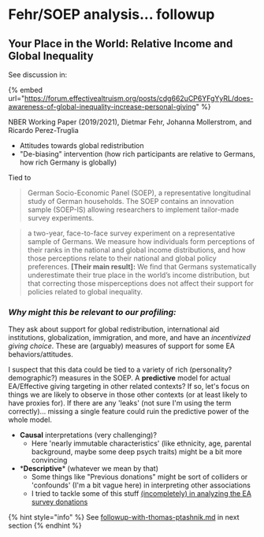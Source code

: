 # Fehr/SOEP analysis... followup

## Your Place in the World: Relative Income and Global Inequality

See discussion in:

{% embed url="https://forum.effectivealtruism.org/posts/cdg662uCP6YFgYyRL/does-awareness-of-global-inequality-increase-personal-giving" %}

NBER Working Paper (2019/2021), Dietmar Fehr, Johanna Mollerstrom, and Ricardo Perez-Truglia

* Attitudes towards global redistribution
* "De-biasing" intervention (how rich participants are relative to Germans, how rich Germany is globally)

Tied to

> German Socio-Economic Panel (SOEP), a representative longitudinal study of German households. The SOEP contains an innovation sample (SOEP-IS) allowing researchers to implement tailor-made survey experiments.

> a two-year, face-to-face survey experiment on a representative sample of Germans. We measure how individuals form perceptions of their ranks in the national and global income distributions, and how those perceptions relate to their national and global policy preferences. **\[Their main result]:** We find that Germans systematically underestimate their true place in the world’s income distribution, but that correcting those misperceptions does not affect their support for policies related to global inequality.

### _**Why might this be relevant to our profiling:**_

They ask about support for global redistribution, international aid institutions, globalization, immigration, and more, and have an _incentivized giving choice_. These are (arguably) measures of support for some EA behaviors/attitudes.

I suspect that this data could be tied to a variety of rich (personality? demographic?) measures in the SOEP. A **predictive** model for actual EA/Effective giving targeting in other related contexts? If so, let's focus on things we are likely to observe in those other contexts (or at least likely to have proxies for). If there are any 'leaks' (not sure I'm using the term correctly)... missing a single feature could ruin the predictive power of the whole model.

* **Causal** interpretations (very challenging)?
  * Here 'nearly immutable characteristics' (like ethnicity, age, parental background, maybe some deep psych traits) might be a bit more convincing
* \***Descriptive**\* (whatever we mean by that)
  * Some things like "Previous donations" might be sort of colliders or 'confounds' (I'm a bit vague here) in interpreting other associations
  * I tried to tackle some of this stuff [(incompletely) in analyzing the EA survey donations](https://rethinkpriorities.github.io/ea\_data\_public/eas\_donations.html)

{% hint style="info" %}
See [followup-with-thomas-ptashnik.md](followup-with-thomas-ptashnik.md "mention") in next section
{% endhint %}
